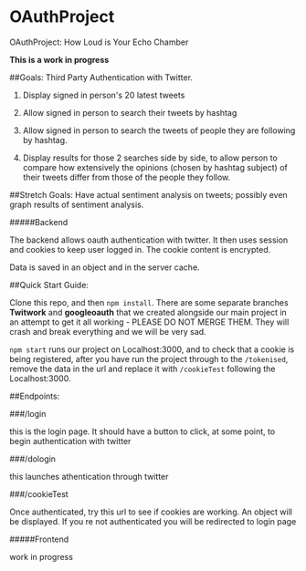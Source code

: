 # OAuthProject

OAuthProject: How Loud is Your Echo Chamber

**This is a work in progress**

##Goals:
Third Party Authentication with Twitter.  
1) Display signed in person's 20 latest tweets

2) Allow signed in person to search their tweets by hashtag

3) Allow signed in person to search the tweets of people they are following by hashtag.  

4) Display results for those 2 searches side by side, to allow person to compare how extensively the opinions (chosen by hashtag subject) of their tweets differ from those of the people they follow.

##Stretch Goals:
Have actual sentiment analysis on tweets; possibly even graph results of sentiment analysis.



#####Backend

The backend allows oauth authentication with twitter. It then uses session and cookies to keep user logged in.
The cookie content is encrypted.

Data is saved in an object and in the server cache.

##Quick Start Guide:

Clone this repo, and then ```npm install```. There are some separate branches **Twitwork** and **googleoauth** that we created alongside our main project in an attempt to get it all working - PLEASE DO NOT MERGE THEM. They will crash and break everything and we will be very sad. 

```npm start``` runs our project on Localhost:3000, and to check that a cookie is being registered, after you have run the project through to the ```/tokenised```, remove the data in the url and replace it with ```/cookieTest``` following the Localhost:3000.

##Endpoints:


###/login

this is the login page. It should have a button to click, at some point, to begin authentication with twitter

###/dologin   

this launches athentication through twitter

###/cookieTest

Once authenticated, try this url to see if cookies are working. An object will be displayed.
If you re not authenticated you will be redirected to login page


#####Frontend

work in progress

